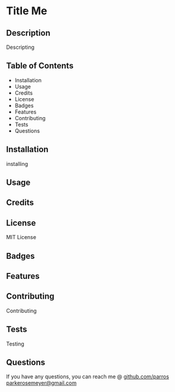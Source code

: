 # Title Me

## Description

Descripting

## Table of Contents

- <span id=install>Installation</span>
- <span id=usage>Usage</span>
- <span id=credit>Credits</span>
- <span id=license>License</span>
- <span id=badges>Badges</span>
- <span id=feature>Features</span>
- <span id=contributing>Contributing</span>
- <span id=test>Tests</span>
- <span id=question>Questions</span>

## <span id=install>Installation</span>

installing

## <span id=usage>Usage</span>



## <span id=credit>Credits</span>



## <span id=license>License</span>

MIT License


## <span id=badges>Badges</span>


## <span id=feature>Features</span>


## <span id=contributing>Contributing</span>

Contributing

## <span id=test>Tests</span>

Testing

## <span id=question>Questions</span>

If you have any questions, you can reach me @ <a href="github.com/parros" target='_blank'>github.com/parros</a> 
parkerosemeyer@gmail.com

